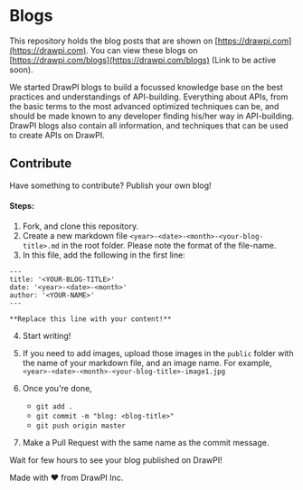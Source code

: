 # Blogs

This repository holds the blog posts that are shown on [https://drawpi.com](https://drawpi.com). 
You can view these blogs on [https://drawpi.com/blogs](https://drawpi.com/blogs) (Link to be active soon).

We started DrawPI blogs to build a focussed knowledge base on the best practices and understandings of API-building.
Everything about APIs, from the basic terms to the most advanced optimized techniques can be, and should be made known to any developer finding his/her way in API-building.
DrawPI blogs also contain all information, and techniques that can be used to create APIs on DrawPI.

## Contribute

Have something to contribute? Publish your own blog!
#### Steps:

1. Fork, and clone this repository.
2. Create a new markdown file `<year>-<date>-<month>-<your-blog-title>.md` in the root folder. Please note the format of the file-name.
3. In this file, add the following in the first line:
```
---
title: '<YOUR-BLOG-TITLE>'
date: '<year>-<date>-<month>'
author: '<YOUR-NAME>'
---

**Replace this line with your content!**
```
4. Start writing!
5. If you need to add images, upload those images in the `public` folder with the name of your markdown file, and an image name. For example,
`<year>-<date>-<month>-<your-blog-title>-image1.jpg`

6. Once you're done,
    - `git add .`
    - `git commit -m "blog: <blog-title>"`
    - `git push origin master`
7. Make a  Pull Request with the same name as the commit message.

Wait for few hours to see your blog published on DrawPI!

Made with :heart: from DrawPI Inc.
